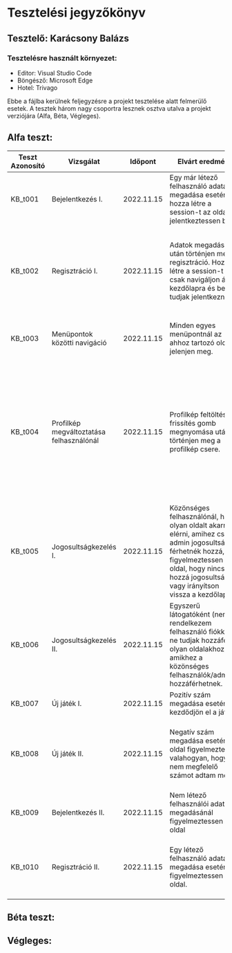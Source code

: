 # Tesztelési jegyzőkönyv

## Tesztelő: Karácsony Balázs

### Tesztelésre használt környezet:
- Editor: Visual Studio Code
- Böngésző: Microsoft Edge
- Hotel: Trivago

Ebbe a fájlba kerülnek feljegyzésre a projekt tesztelése alatt felmerülő esetek.
A tesztek három nagy csoportra lesznek osztva utalva a projekt verziójára (Alfa, Béta, Végleges).

## Alfa teszt:

| Teszt Azonosító | Vizsgálat | Időpont | Elvárt eredmény | Tényleges eredmény | Megjegyzés
| ----------- | ----------- | ----------- | ----------- | ----------- | ----------- |
| KB_t001 | Bejelentkezés I. | 2022.11.15 | Egy már létező felhasználó adatainak megadása esetén hozza létre a session-t az oldal, jelentkeztessen be. | A bejelentkezés megtörténik. | Nem találtam hibára utaló jeleket. |
| KB_t002 | Regisztráció I. | 2022.11.15 | Adatok megadása után történjen meg a regisztráció. Hozza létre a session-t vagy csak navigáljon át a kezdőlapra és be tudjak jelentkezni. | Regisztráció után a kezdőlapra kerülök, a bejelentkezés oldalon a regisztrált adataimmal be tudok jelentkezni. | Nem találtam hibát. |
| KB_t003 | Menüpontok közötti navigáció | 2022.11.15 | Minden egyes menüpontnál az ahhoz tartozó oldal jelenjen meg. | Elvárt eredménynél taglaltak történnek meg. | Nem találtam problémát. |
| KB_t004 | Profilkép megváltoztatása felhasználónál | 2022.11.15 | Profilkép feltöltése és frissítés gomb megnyomása után történjen meg a profilkép csere. | A 'Profil frissítése' gomb megnyomása után az oldal egy zöld buborékkal jelez, hogy sikeresn megtörtént a felhasználói adatok módosítása, a profilomra lépve látom az új képet. | Nem találtam problémára utaló jeleket. |
| KB_t005 | Jogosultságkezelés I. | 2022.11.15 | Közönséges felhasználónál, ha olyan oldalt akarnék elérni, amihez csak admin jogosultsággal férhetnék hozzá, figyelmeztessen az oldal, hogy nincs hozzá jogosultságom, vagy irányítson vissza a kezdőlapra. | Az oldal figyelmeztet, hogy nincs jogosultságom (401-es hibát ír). Továbbá ad lehetőséget, hogy visszalépjek a kezdőlapra. | Nem találtam semmiféle hibát. |
| KB_t006 | Jogosultságkezelés II. | 2022.11.15 | Egyszerű látogatóként (nem rendelkezem felhasználó fiókkal) ne tudjak hozzáférni olyan oldalakhoz, amikhez a közönséges felhasználók/adminok hozzáférhetnek. | Az oldal a bejelentkezés lapra navigál. | Nem találtam semmilyen problémát sem. |
| KB_t007 | Új játék I. | 2022.11.15 | Pozitív szám megadása esetén kezdődjön el a játék. | A játék elkezdődik. | Nem találtam hibát. |
| KB_t008 | Új játék II. | 2022.11.15 | Negatív szám megadása esetén az oldal figyelmeztessen valahogyan, hogy nem megfelelő számot adtam meg. | Az oldal figyelmeztet az input mezőnél, hogy az értéknek nagyobbnak kell lenni 1-nél | Problémát nem találtam. |
| KB_t009 | Bejelentkezés II. | 2022.11.15 | Nem létező felhasználói adatok megadásánál figyelmeztessen az oldal | Az oldal figyelmeztet arra, hogy hibás adatokat adtam meg. | Nem találtam semmi érdemleges problémát. |
| KB_t010 | Regisztráció II. | 2022.11.15 | Egy létező felhasználó adatainak megadása esetén figyelmeztessen az oldal. | Az oldal figyelmeztet arra, hogy a megadott felhasználói értékek már foglaltak. | A teszt probléma mentesen zajlott. |

## Béta teszt:

## Végleges: 